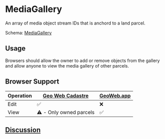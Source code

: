 # MediaGallery
An array of media object stream IDs that is anchord to a land parcel.

Schema: [MediaGallery](../schemas/MediaGallery.md)

## Usage
Browsers should allow the owner to add or remove objects from the gallery and allow anyone to view the media gallery of other parcels.

## Browser Support
| Operation | [Geo Web Cadastre](https://github.com/Geo-Web-Project/cadastre) | [GeoWeb.app](https://geoweb.app) |
| --------- | --------------------------------------------------------------- | -------------------------------- |
| Edit      | ✅                                                              | ❌                               |
| View      | ⚠️ - Only owned parcels                                         | ✅                               |

## [Discussion](https://forum.geoweb.network/t/content-media-gallery-and-objects/61)